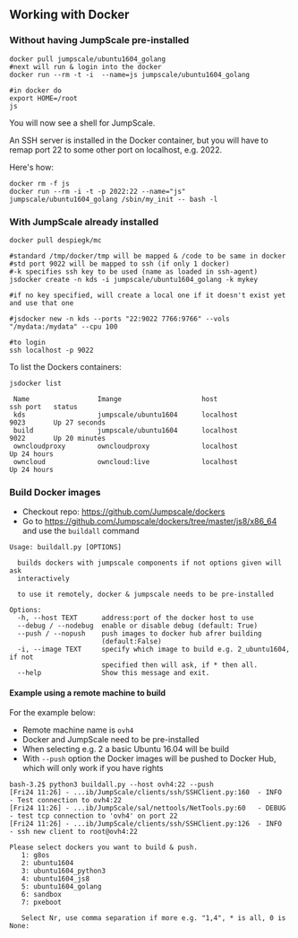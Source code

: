 
## Working with Docker


### Without having JumpScale pre-installed

```
docker pull jumpscale/ubuntu1604_golang
#next will run & login into the docker
docker run --rm -t -i  --name=js jumpscale/ubuntu1604_golang
```

```
#in docker do
export HOME=/root
js
```

You will now see a shell for JumpScale.

An SSH server is installed in the Docker container, but you will have to remap port 22 to some other port on localhost, e.g. 2022.

Here's how:
```
docker rm -f js
docker run --rm -i -t -p 2022:22 --name="js" jumpscale/ubuntu1604_golang /sbin/my_init -- bash -l
```

### With JumpScale already installed

```
docker pull despiegk/mc

#standard /tmp/docker/tmp will be mapped & /code to be same in docker
#std port 9022 will be mapped to ssh (if only 1 docker)
#-k specifies ssh key to be used (name as loaded in ssh-agent)
jsdocker create -n kds -i jumpscale/ubuntu1604_golang -k mykey

#if no key specified, will create a local one if it doesn't exist yet and use that one

#jsdocker new -n kds --ports "22:9022 7766:9766" --vols "/mydata:/mydata" --cpu 100

#to login
ssh localhost -p 9022
```

To list the Dockers containers:
```
jsdocker list

 Name                 Imange                    host                 ssh port   status
 kds                  jumpscale/ubuntu1604      localhost            9023       Up 27 seconds
 build                jumpscale/ubuntu1604      localhost            9022       Up 20 minutes
 owncloudproxy        owncloudproxy             localhost                       Up 24 hours
 owncloud             owncloud:live             localhost                       Up 24 hours

```

### Build Docker images

- Checkout repo: https://github.com/Jumpscale/dockers
- Go to https://github.com/Jumpscale/dockers/tree/master/js8/x86_64 and use the `buildall` command

```
Usage: buildall.py [OPTIONS]

  builds dockers with jumpscale components if not options given will ask
  interactively

  to use it remotely, docker & jumpscale needs to be pre-installed

Options:
  -h, --host TEXT      address:port of the docker host to use
  --debug / --nodebug  enable or disable debug (default: True)
  --push / --nopush    push images to docker hub afrer building
                       (default:False)
  -i, --image TEXT     specify which image to build e.g. 2_ubuntu1604, if not
                       specified then will ask, if * then all.
  --help               Show this message and exit.
```


#### Example using a remote machine to build


For the example below:

- Remote machine name is `ovh4`
- Docker and JumpScale need to be pre-installed
- When selecting e.g. 2 a basic Ubuntu 16.04 will be build
- With `--push` option the Docker images will be pushed to Docker Hub, which will only work if you have rights

```
bash-3.2$ python3 buildall.py --host ovh4:22 --push
[Fri24 11:26] - ...ib/JumpScale/clients/ssh/SSHClient.py:160  - INFO     - Test connection to ovh4:22
[Fri24 11:26] - ...ib/JumpScale/sal/nettools/NetTools.py:60   - DEBUG    - test tcp connection to 'ovh4' on port 22
[Fri24 11:26] - ...ib/JumpScale/clients/ssh/SSHClient.py:126  - INFO     - ssh new client to root@ovh4:22

Please select dockers you want to build & push.
   1: g8os
   2: ubuntu1604
   3: ubuntu1604_python3
   4: ubuntu1604_js8
   5: ubuntu1604_golang
   6: sandbox
   7: pxeboot

   Select Nr, use comma separation if more e.g. "1,4", * is all, 0 is None:
```